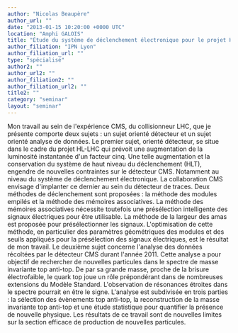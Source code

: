 ```yaml
---
author: "Nicolas Beaupère"
author_url: ""
date: "2013-01-15 10:20:00 +0000 UTC"
location: "Amphi GALOIS"
title: "Étude du système de déclenchement électronique pour le projet HL-LHC et recherche de nouvelle physique dans le spectre de masse invariante top anti-top au sein de l'expérience CMS du LHC"
author_filiation: "IPN Lyon"
author_filiation_url: ""
type: "spécialisé"
author2: ""
author_url2: ""
author_filiation2: ""
author_filiation_url2: ""
title2: ""
category: "seminar" 
layout: "seminar"
---
```

Mon travail au sein de l'expérience CMS, du collisionneur LHC, que je présente comporte deux sujets : un sujet orienté détecteur et un sujet orienté analyse de données.  Le premier sujet, orienté détecteur, se situe dans le cadre du projet HL-LHC qui prévoit une augmentation de la luminosité instantanée d'un facteur cinq. Une telle augmentation et la conservation du système de haut niveau du déclenchement (HLT), engendre de nouvelles contraintes sur le détecteur CMS. Notamment au niveau du système de déclenchement électronique. La collaboration CMS envisage d'implanter ce dernier au sein du détecteur de traces. Deux méthodes de déclenchement sont proposées : la méthode des modules empilés et la méthode des mémoires associatives. La méthode des mémoires associatives nécessite toutefois une présélection intelligente des signaux électriques pour être utilisable. La méthode de la largeur des amas est proposée pour présélectionner les signaux. L'optimisation de cette méthode, en particulier des paramètres géométriques des modules et des seuils appliqués pour la présélection des signaux électriques, est le résultat de mon travail.  Le deuxième sujet concerne l'analyse des données récoltées par le détecteur CMS durant l'année 2011. Cette analyse a pour objectif de rechercher de nouvelles particules dans le spectre de masse invariante top anti-top. De par sa grande masse, proche de la brisure électrofaible, le quark top joue un rôle prépondérant dans de nombreuses extensions du Modèle Standard. L'observation de résonances étroites dans le spectre pourrait en être le signe. L'analyse est subdivisée en trois parties : la sélection des évènements top anti-top, la reconstruction de la masse invariante top anti-top et une étude statistique pour quantifier la présence de nouvelle physique. Les résultats de ce travail sont de nouvelles limites sur la section efficace de production de nouvelles particules.
